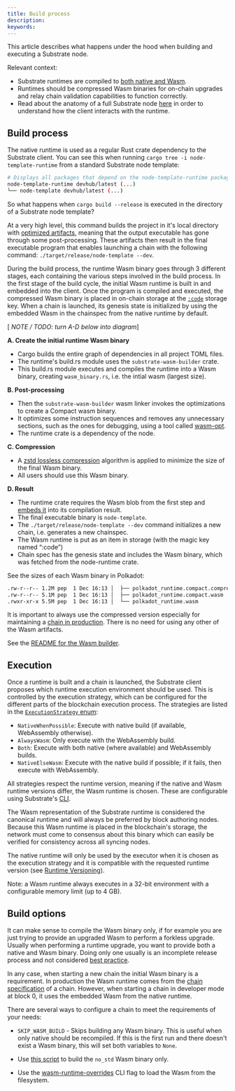 ```yaml
---
title: Build process
description:
keywords:
---
```


This article describes what happens under the hood when building and executing a Substrate node.

Relevant context:

- Substrate runtimes are compiled to [both native and Wasm](#native-and-wasm-runtimes).
- Runtimes should be compressed Wasm binaries for on-chain upgrades and relay chain validation capabilities to function correctly.
- Read about the anatomy of a full Substrate node [here](/todo) in order to understand how the client interacts with the runtime. 

## Build process

The native runtime is used as a regular Rust crate dependency to the Substrate client.
You can see this when running `cargo tree -i node-template-runtime` from a standard Substrate node template:

```bash
# Displays all packages that depend on the node-template-runtime package.
node-template-runtime devhub/latest (...)
└── node-template devhub/latest (...)
```

So what happens when `cargo build --release` is executed in the directory of a Substrate node template?

At a very high level, this command builds the project in it's local directory with [optimized artifacts](https://doc.rust-lang.org/cargo/commands/cargo-build.html#compilation-options), meaning that the output executable has gone through some post-processing.
These artifacts then result in the final executable program that enables launching a chain with the following command:
`./target/release/node-template --dev`.

During the build process, the runtime Wasm binary goes through 3 different stages, each containing the various steps involved in the build process.
In the first stage of the build cycle, the initial Wasm runtime is built in and embedded into the client.
Once the program is compiled and executed, the compressed Wasm binary is placed in on-chain storage at the [`:code`](https://docs.substrate.io/rustdocs/latest/sp_storage/well_known_keys/constant.CODE.html) storage key. 
When a chain is launched, its genesis state is initialized by using the embedded Wasm in the chainspec from the native runtime by default.

[ _NOTE / TODO: turn A-D below into diagram_]

**A. Create the initial runtime Wasm binary**

- Cargo builds the entire graph of dependencies in all project TOML files.
- The runtime's build.rs module uses the `substrate-wasm-builder` crate.
- This build.rs module executes and compiles the runtime into a Wasm binary, creating `wasm_binary.rs`, i.e. the intial wasm (largest size). 

**B. Post-processing**

- Then the `substrate-wasm-builder` wasm linker invokes the optimizations to create a Compact wasm binary.
- It optimizes some instruction sequences and removes any unnecessary sections, such as the ones for debugging, using a tool called [wasm-opt](https://www.npmjs.com/package/wasm-opt).
- The runtime crate is a dependency of the node.

**C. Compression**

- A [zstd lossless compression](https://en.wikipedia.org/wiki/Zstandard) algorithm is applied to minimize the size of the final Wasm binary. 
- All users should use this Wasm binary. 

**D. Result**

- The runtime crate requires the Wasm blob from the first step and [embeds it](https://github.com/paritytech/substrate/blob/0e6cc5668d9ee8d852a3aa3f85a2ab5fcb4c75a1/bin/node-template/runtime/src/lib.rs#L7) into its compilation result.
- The final executable binary is `node-template`.
- The `./target/release/node-template --dev` command initializes a new chain, i.e. generates a new chainspec.
- The Wasm runtime is put as an item in storage (with the magic key named “:code”)
- Chain spec has the genesis state and includes the Wasm binary, which was fetched from the node-runtime crate.


See the sizes of each Wasm binary in Polkadot:

```bash
.rw-r--r-- 1.2M pep  1 Dec 16:13 │  ├── polkadot_runtime.compact.compressed.wasm
.rw-r--r-- 5.1M pep  1 Dec 16:13 │  ├── polkadot_runtime.compact.wasm
.rwxr-xr-x 5.5M pep  1 Dec 16:13 │  └── polkadot_runtime.wasm
```

It is important to always use the compressed version especially for maintaining a [chain in production](./todo).
There is no need for using any other of the Wasm artifacts.

See the [README for the Wasm builder](https://github.com/paritytech/substrate/blob/master/utils/wasm-builder/README.md).

## Execution 

Once a runtime is built and a chain is launched, the Substrate client proposes which runtime execution environment should be used. 
This is controlled by the execution strategy, which can be configured for the different parts of the blockchain execution process. 
The strategies are listed in the [`ExecutionStrategy` enum](/rustdocs/latest/sp_state_machine/enum.ExecutionStrategy.html):

- `NativeWhenPossible`: Execute with native build (if available, WebAssembly otherwise).
- `AlwaysWasm`: Only execute with the WebAssembly build.
- `Both`: Execute with both native (where available) and WebAssembly builds.
- `NativeElseWasm`: Execute with the native build if possible; if it fails, then execute with WebAssembly.

All strategies respect the runtime version, meaning if the native and Wasm runtime versions differ, the Wasm runtime is chosen.
These are configurable using Substrate's [CLI](./link-to-build-cli).

The Wasm representation of the Substrate runtime is considered the canonical runtime and will always be preferred by block authoring nodes.
Because this Wasm runtime is placed in the blockchain's storage, the network must come to consensus about this binary which can easily be verified for consistency across all syncing nodes.

The native runtime will only be used by the executor when it is chosen as the execution strategy and it is compatible with the requested runtime version (see [Runtime Versioning](/v3/runtime/upgrades#runtime-versioning)).

Note: a Wasm runtime always executes in a 32-bit environment with a configurable memory limit (up to 4 GB).

## Build options

It can make sense to compile the Wasm binary only, if for example you are just trying to provide an upgraded Wasm to perform a forkless upgrade. 
Usually when performing a runtime upgrade, you want to provide both a native and Wasm binary.
Doing only one usually is an incomplete release process and not considered [best practice](./todo-link).

In any case, when starting a new chain the initial Wasm binary is a requirement. 
In production the Wasm runtime comes from the [chain specification](./todo-chainspec) of a chain.
However, when starting a chain in developer mode at block 0, it uses the embedded Wasm from the native runtime.

There are several ways to configure a chain to meet the requirements of your needs:

- `SKIP_WASM_BUILD` - Skips building any Wasm binary. This is useful when only native should be recompiled.
    If this is the first run and there doesn't exist a Wasm binary, this will set both variables to `None`.

- Use [this script](https://github.com/paritytech/substrate/blob/master/.maintain/build-only-wasm.sh) to build the `no_std` Wasm binary only. 

- Use the [wasm-runtime-overrides]() CLI flag to load the Wasm from the filesystem.
